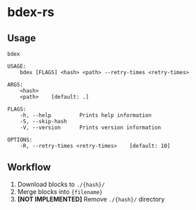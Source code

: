 # bdex-rs

## Usage

```text
bdex 

USAGE:
    bdex [FLAGS] <hash> <path> --retry-times <retry-times>

ARGS:
    <hash>    
    <path>    [default: .]

FLAGS:
    -h, --help         Prints help information
    -S, --skip-hash    
    -V, --version      Prints version information

OPTIONS:
    -R, --retry-times <retry-times>    [default: 10]
```

## Workflow

1. Download blocks to `./{hash}/`
2. Merge blocks into `{filename}`
3. **[NOT IMPLEMENTED]** Remove `./{hash}/` directory
